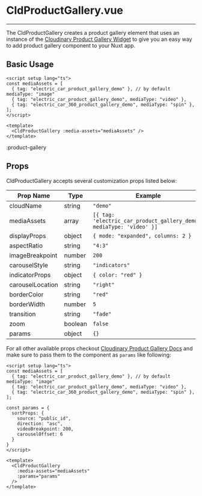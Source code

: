 # CldProductGallery.vue

---

The CldProductGallery creates a product gallery element that uses an instance of the [Cloudinary Product Gallery Widget](https://cloudinary.com/documentation/product_gallery_reference) to give you an easy way to add product gallery component to your Nuxt app.

## Basic Usage

```vue
<script setup lang="ts">
const mediaAssets = [
  { tag: "electric_car_product_gallery_demo" }, // by default mediaType: "image"
  { tag: "electric_car_product_gallery_demo", mediaType: "video" },
  { tag: "electric_car_360_product_gallery_demo", mediaType: "spin" },
];
</script>

<template>
  <CldProductGallery :media-assets="mediaAssets" />
</template>
```

:product-gallery

## Props

CldProductGallery accepts several customization props listed below:

| Prop Name        | Type    | Example                                                              |
| ---------------- | ------- | -------------------------------------------------------------------- |
| cloudName        | string  | `"demo"`                                                             |
| mediaAssets      | array   | `[{ tag: 'electric_car_product_gallery_demo', mediaType: 'video' }]` |
| displayProps     | object  | `{ mode: "expanded", columns: 2 }`                                   |
| aspectRatio      | string  | `"4:3"`                                                              |
| imageBreakpoint  | number  | `200`                                                                |
| carouselStyle    | string  | `"indicators"`                                                       |
| indicatorProps   | object  | `{ color: "red" }`                                                   |
| carouselLocation | string  | `"right"`                                                            |
| borderColor      | string  | `"red"`                                                              |
| borderWidth      | number  | `5`                                                                  |
| transition       | string  | `"fade"`                                                             |
| zoom             | boolean | `false`                                                              |
| params           | object  | `{}`                                                                 |

For all other available props checkout [Cloudinary Product Gallery Docs](https://cloudinary.com/documentation/product_gallery_reference#widget_parameters) and make sure to pass them to the component as `params` like following:

```vue
<script setup lang="ts">
const mediaAssets = [
  { tag: "electric_car_product_gallery_demo" }, // by default mediaType: "image"
  { tag: "electric_car_product_gallery_demo", mediaType: "video" },
  { tag: "electric_car_360_product_gallery_demo", mediaType: "spin" },
];

const params = {
  sortProps: {
    source: "public_id",
    direction: "asc",
    videoBreakpoint: 200,
    carouselOffset: 6
  }
}
</script>

<template>
  <CldProductGallery
    :media-assets="mediaAssets"
    :params="params"
  />
</template>
```
